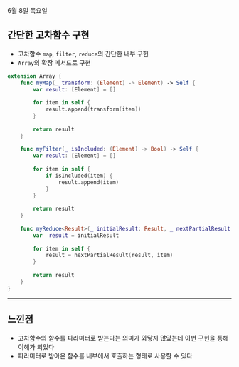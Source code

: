 6월 8일 목요일

## 간단한 고차함수 구현
- 고차함수 `map`, `filter`, `reduce`의 간단한 내부 구현
- `Array`의 확장 메서드로 구현

```swift
extension Array {
    func myMap(_ transform: (Element) -> Element) -> Self {
        var result: [Element] = []
        
        for item in self {
            result.append(transform(item))
        }
        
        return result
    }
    
    func myFilter(_ isIncluded: (Element) -> Bool) -> Self {
        var result: [Element] = []
        
        for item in self {
            if isIncluded(item) {
                result.append(item)
            }
        }
        
        return result
    }
    
    func myReduce<Result>(_ initialResult: Result, _ nextPartialResult: (Result, Element) -> Result) -> Result {
        var  result = initialResult
        
        for item in self {
            result = nextPartialResult(result, item)
        }
        
        return result
    }
}
```

---
## 느낀점
- 고차함수의 함수를 파라미터로 받는다는 의미가 와닿지 않았는데 이번 구현을 통해 이해가 되었다
- 파라미터로 받아온 함수를 내부에서 호출하는 형태로 사용할 수 있다
